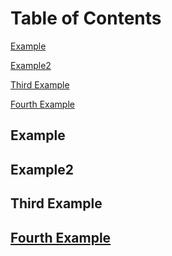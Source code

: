 # Table of Contents

[Example](#example)

[Example2](#example2)

[Third Example](#third-example)

[Fourth Example](#fourth-example)

## Example

## Example2

## Third Example

## [Fourth Example](http://www.fourthexample.com) 
